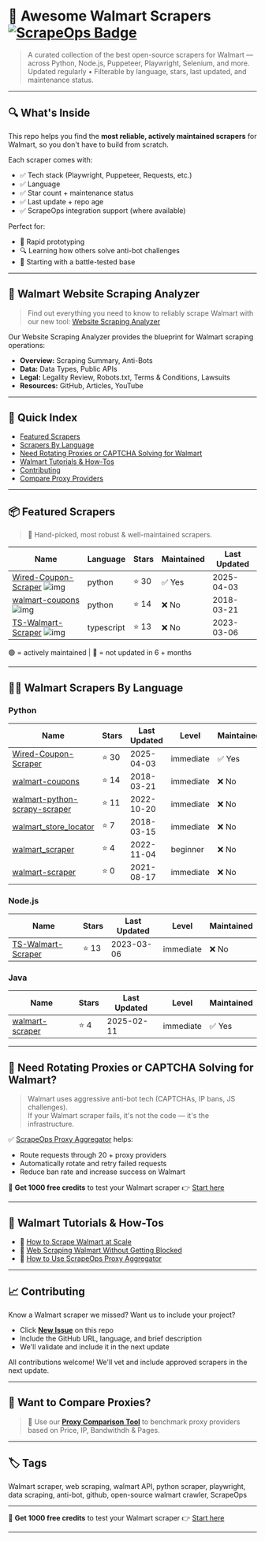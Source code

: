 # 🛒 Awesome Walmart Scrapers [![ScrapeOps Badge](https://img.shields.io/badge/powered_by-ScrapeOps-blue)](https://scrapeops.io)

> A curated collection of the best open-source scrapers for Walmart — across Python, Node.js, Puppeteer, Playwright, Selenium, and more.  
> Updated regularly • Filterable by language, stars, last updated, and maintenance status.

---

## 🔍 What's Inside
This repo helps you find the **most reliable, actively maintained scrapers** for Walmart, so you don't have to build from scratch.  

Each scraper comes with:

- ✅ Tech stack (Playwright, Puppeteer, Requests, etc.)
- ✅ Language
- ✅ Star count + maintenance status
- ✅ Last update + repo age
- ✅ ScrapeOps integration support (where available)

Perfect for:  
- 🧪 Rapid prototyping  
- 🔍 Learning how others solve anti-bot challenges  
- 🚀 Starting with a battle-tested base

---

## 🧠 Walmart Website Scraping Analyzer
> Find out everything you need to know to reliably scrape Walmart with our new tool: [Website Scraping Analyzer](https://scrapeops.io/websites/walmart)

Our Website Scraping Analyzer provides the blueprint for Walmart scraping operations:
- **Overview:** Scraping Summary, Anti-Bots
- **Data:** Data Types, Public APIs
- **Legal:** Legality Review, Robots.txt, Terms & Conditions, Lawsuits
- **Resources:** GitHub, Articles, YouTube

---

## 📑 Quick Index
- [Featured Scrapers](#featured-walmart-scrapers)
- [Scrapers By Language](#walmart-scrapers-by-language)
- [Need Rotating Proxies or CAPTCHA Solving for Walmart](#rotating-proxies-or-captcha-solving-for-walmart)
- [Walmart Tutorials & How-Tos](#walmart-tutorials)
- [Contributing](#contributing)
- [Compare Proxy Providers](#compare-proxies)

---

## 📦 Featured Scrapers <a id="featured-walmart-scrapers"></a>
> 🏅 Hand-picked, most robust & well-maintained scrapers.

| Name | Language | Stars | Maintained | Last Updated |
|------|----------|-------|------------|--------------|
| [Wired-Coupon-Scraper](https://github.com/Prem-ium/Wired-Coupon-Scraper) ![img](https://github.com/Prem-ium.png?size=20) | python | ⭐ 30 | ✅ Yes | 2025-04-03 |
| [walmart-coupons](https://github.com/scrapehero/walmart-coupons) ![img](https://github.com/scrapehero.png?size=20) | python | ⭐ 14 | ❌ No | 2018-03-21 |
| [TS-Walmart-Scraper](https://github.com/eneiromatos/TS-Walmart-Scraper) ![img](https://github.com/eneiromatos.png?size=20) | typescript | ⭐ 13 | ❌ No | 2023-03-06 |

🟢 = actively maintained \| 🔴 = not updated in 6 + months

---

## 🧑‍💻 Walmart Scrapers By Language <a id="walmart-scrapers-by-language"></a>
### Python
| Name | Stars | Last Updated | Level | Maintained |
|------|-------|--------------|-------|------------|
| [Wired-Coupon-Scraper](https://github.com/Prem-ium/Wired-Coupon-Scraper) | ⭐ 30 | 2025-04-03 | immediate | ✅ Yes |
| [walmart-coupons](https://github.com/scrapehero/walmart-coupons) | ⭐ 14 | 2018-03-21 | immediate | ❌ No |
| [walmart-python-scrapy-scraper](https://github.com/python-scrapy-playbook/walmart-python-scrapy-scraper) | ⭐ 11 | 2022-10-20 | immediate | ❌ No |
| [walmart_store_locator](https://github.com/scrapehero/walmart_store_locator) | ⭐ 7 | 2018-03-15 | immediate | ❌ No |
| [walmart_scraper](https://github.com/sebaskun/walmart_scraper) | ⭐ 4 | 2022-11-04 | beginner | ❌ No |
| [walmart-scraper](https://github.com/devwojtek/walmart-scraper) | ⭐ 0 | 2021-08-17 | immediate | ❌ No |


### Node.js
| Name | Stars | Last Updated | Level | Maintained |
|------|-------|--------------|-------|------------|
| [TS-Walmart-Scraper](https://github.com/eneiromatos/TS-Walmart-Scraper) | ⭐ 13 | 2023-03-06 | immediate | ❌ No |


### Java
| Name | Stars | Last Updated | Level | Maintained |
|------|-------|--------------|-------|------------|
| [walmart-scraper](https://github.com/oxylabs/walmart-scraper) | ⭐ 4 | 2025-02-11 | immediate | ✅ Yes |

---

## 🔐 Need Rotating Proxies or CAPTCHA Solving for Walmart?<a id="rotating-proxies-or-captcha-solving-for-walmart"></a>

> Walmart uses aggressive anti-bot tech (CAPTCHAs, IP bans, JS challenges).  
> If your Walmart scraper fails, it's not the code — it's the infrastructure.

✅ [ScrapeOps Proxy Aggregator](https://scrapeops.io/proxy-aggregator/) helps:  
- Route requests through 20 + proxy providers  
- Automatically rotate and retry failed requests  
- Reduce ban rate and increase success on Walmart

🎁 **Get 1000 free credits** to test your Walmart scraper 👉 [Start here](https://scrapeops.io)

---

## 🧠 Walmart Tutorials & How-Tos<a id="walmart-tutorials"></a>
- 📘 [How to Scrape Walmart at Scale](https://scrapeops.io/websites/walmart/how-to-scrape-walmart)
- 🔐 [Web Scraping Walmart Without Getting Blocked](https://scrapeops.io/web-scraping-playbook/web-scraping-without-getting-blocked/)
- 🧪 [How to Use ScrapeOps Proxy Aggregator](https://scrapeops.io/docs/web-scraping-proxy-api-aggregator/quickstart/)

---

## 📈 Contributing<a id="contributing"></a>

Know a Walmart scraper we missed? Want us to include your project?

- Click **[New Issue](../../issues/new)** on this repo
- Include the GitHub URL, language, and brief description
- We'll validate and include it in the next update

All contributions welcome! We'll vet and include approved scrapers in the next update.

---

## 📣 Want to Compare Proxies?<a id="compare-proxies"></a>

> 📰 Use our [**Proxy Comparison Tool**](https://scrapeops.io/proxy-providers/comparison/) to benchmark proxy providers based on Price, IP, Bandwithdh & Pages.

---

## 🏷 Tags
Walmart scraper, web scraping, walmart API, python scraper, playwright, data scraping, anti-bot, github, open-source walmart crawler, ScrapeOps

---

🎁 **Get 1000 free credits** to test your Walmart scraper 👉 [Start here](https://scrapeops.io)

---